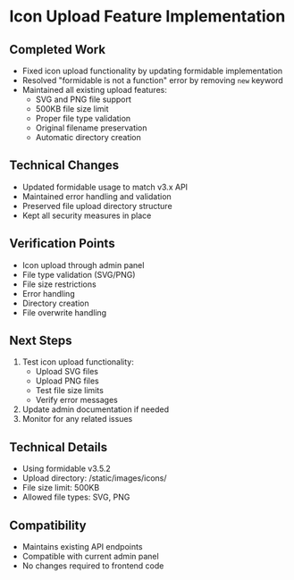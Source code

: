 # Icon Upload Feature Implementation

## Completed Work
- Fixed icon upload functionality by updating formidable implementation
- Resolved "formidable is not a function" error by removing `new` keyword
- Maintained all existing upload features:
  - SVG and PNG file support
  - 500KB file size limit
  - Proper file type validation
  - Original filename preservation
  - Automatic directory creation

## Technical Changes
- Updated formidable usage to match v3.x API
- Maintained error handling and validation
- Preserved file upload directory structure
- Kept all security measures in place

## Verification Points
- Icon upload through admin panel
- File type validation (SVG/PNG)
- File size restrictions
- Error handling
- Directory creation
- File overwrite handling

## Next Steps
1. Test icon upload functionality:
   - Upload SVG files
   - Upload PNG files
   - Test file size limits
   - Verify error messages
2. Update admin documentation if needed
3. Monitor for any related issues

## Technical Details
- Using formidable v3.5.2
- Upload directory: /static/images/icons/
- File size limit: 500KB
- Allowed file types: SVG, PNG

## Compatibility
- Maintains existing API endpoints
- Compatible with current admin panel
- No changes required to frontend code

